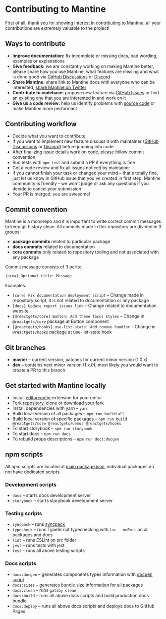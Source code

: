 # Contributing to Mantine

First of all, thank you for showing interest in contributing to Mantine, all your contributions are extremely valuable to the project!

## Ways to contribute

- **Improve documentation:** fix incomplete or missing docs, bad wording, examples or explanations
- **Give feedback:** we are constantly working on making Mantine better, please share how you use Mantine, what features are missing and what is done good via [GitHub Discussions](https://github.com/mantinedev/mantine/discussions/new) or [Discord](https://discord.gg/wbH82zuWMN)
- **Share Mantine:** share link to Mantine docs with everyone who can be interested, [share Mantine on Twitter](https://twitter.com/intent/tweet?text=Mantine%20%E2%80%93%20new%20React%20library%20with%20100%2B%20components%20and%20hooks.%20It%20has%20native%20dark%20theme%20support%20and%20focuses%20on%20accessibility%20and%20usability.%0A%0Ahttp%3A%2F%2Fmantine.dev%0A%0A%23reactjs%20)
- **Contribute to codebase:** propose new feature via [GitHub Issues](https://github.com/mantinedev/mantine/issues/new) or find an [existing one](https://github.com/mantinedev/mantine/labels/help%20wanted) that you are interested in and work on it
- **Give us a code review:** help us identify problems with [source code](https://github.com/mantinedev/mantine/tree/master/src) or make Mantine more performant

## Contributing workflow

- Decide what you want to contribute
- If you want to implement new feature discuss it with maintainer ([GitHub Discussions](https://github.com/mantinedev/mantine/discussions/new) or [Discord](https://discord.gg/wbH82zuWMN)) before jumping into code
- After finalizing issue details work on code, please follow commit convention
- Run tests with `npm test` and submit a PR if everything is fine
- Get a code review and fix all issues noticed by maintainer
- If you cannot finish your task or changed your mind – that's totally fine, just let us know in GitHub issue that you've created in first step. Mantine community is friendly – we won't judge or ask any questions if you decide to cancel your submission
- Your PR is merged, you are awesome!

## Commit convention

Mantine is a monorepo and it is important to write correct commit messages to keep git history clean.
All commits made in this repository are divided in 3 groups:

- **package commits** related to particular package
- **docs commits** related to documentation
- **core commits** only related to repository tooling and not associated with any package

Commit message consists of 3 parts:

```bash
[area] Optional title: Message
```

Examples:

- `[core] Fix documentation deployment script` – Change made in repository script, it is not related to documentation or any package
- `[docs] Update report issues link` – Change related to documentation website
- `[@reactgets/core] Button: Add theme focus styles` – Change in `@reactgets/core` package at Button component
- `[@reactgets/hooks] use-list-state: Add remove handler` – Change in `@reactgets/hooks` package at use-list-state hook

## Git branches

- **master** – current version, patches for current minor version (1.0.x)
- **dev** – contains next minor version (1.x.0), most likely you would want to create a PR to this branch

## Get started with Mantine locally

- Install [editorconfig](https://editorconfig.org/) extension for your editor
- Fork [repository](https://github.com/mantinedev/mantine), clone or download your fork
- Install dependencies with yarn – `yarn`
- Build local version of all packages – `npm run build:all`
- Build local version of specific packages – `npm run build @reactgets/core @reactgets/demos @reactgets/hooks`
- To start storybook – `npm run storybook`
- To start docs – `npm run docs`
- To rebuild props descriptions – `npm run docs:docgen`

## npm scripts

All npm scripts are located at [main package.json](https://github.com/mantinedev/mantine/blob/master/package.json),
individual packages do not have dedicated scripts.

### Development scripts

- `docs` – starts docs development server
- `storybook` – starts storybook development server

### Testing scripts

- `syncpack` – runs [syncpack](https://www.npmjs.com/package/syncpack)
- `typecheck` – runs TypeScript typechecking with `tsc --noEmit` on all packages and docs
- `lint` – runs ESLint on src folder
- `jest` – runs tests with jest
- `test` – runs all above testing scripts

### Docs scripts

- `docs:docgen` – generates components types information with [docgen script](https://github.com/mantinedev/mantine/blob/master/scripts/docgen.ts)
- `docs:sizes` – generates bundle size information for all packages
- `docs:clean` – runs `gatsby clean`
- `docs:build` – runs all above docs scripts and build production docs bundle
- `docs:deploy` – runs all above docs scripts and deploys docs to GitHub Pages
